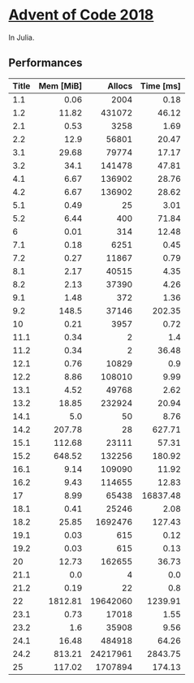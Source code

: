 # [Advent of Code 2018](http://adventofcode.com)

In Julia.


## Performances

| Title | Mem [MiB] |   Allocs | Time [ms] |
|:----- | ---------:| --------:| ---------:|
| 1.1   |      0.06 |     2004 |      0.18 |
| 1.2   |     11.82 |   431072 |     46.12 |
| 2.1   |      0.53 |     3258 |      1.69 |
| 2.2   |      12.9 |    56801 |     20.47 |
| 3.1   |     29.68 |    79774 |     17.17 |
| 3.2   |      34.1 |   141478 |     47.81 |
| 4.1   |      6.67 |   136902 |     28.76 |
| 4.2   |      6.67 |   136902 |     28.62 |
| 5.1   |      0.49 |       25 |      3.01 |
| 5.2   |      6.44 |      400 |     71.84 |
| 6     |      0.01 |      314 |     12.48 |
| 7.1   |      0.18 |     6251 |      0.45 |
| 7.2   |      0.27 |    11867 |      0.79 |
| 8.1   |      2.17 |    40515 |      4.35 |
| 8.2   |      2.13 |    37390 |      4.26 |
| 9.1   |      1.48 |      372 |      1.36 |
| 9.2   |     148.5 |    37146 |    202.35 |
| 10    |      0.21 |     3957 |      0.72 |
| 11.1  |      0.34 |        2 |       1.4 |
| 11.2  |      0.34 |        2 |     36.48 |
| 12.1  |      0.76 |    10829 |       0.9 |
| 12.2  |      8.86 |   108010 |      9.99 |
| 13.1  |      4.52 |    49768 |      2.62 |
| 13.2  |     18.85 |   232924 |     20.94 |
| 14.1  |       5.0 |       50 |      8.76 |
| 14.2  |    207.78 |       28 |    627.71 |
| 15.1  |    112.68 |    23111 |     57.31 |
| 15.2  |    648.52 |   132256 |    180.92 |
| 16.1  |      9.14 |   109090 |     11.92 |
| 16.2  |      9.43 |   114655 |     12.83 |
| 17    |      8.99 |    65438 |  16837.48 |
| 18.1  |      0.41 |    25246 |      2.08 |
| 18.2  |     25.85 |  1692476 |    127.43 |
| 19.1  |      0.03 |      615 |      0.12 |
| 19.2  |      0.03 |      615 |      0.13 |
| 20    |     12.73 |   162655 |     36.73 |
| 21.1  |       0.0 |        4 |       0.0 |
| 21.2  |      0.19 |       22 |       0.8 |
| 22    |   1812.81 | 19642060 |   1239.91 |
| 23.1  |      0.73 |    17018 |      1.55 |
| 23.2  |       1.6 |    35908 |      9.56 |
| 24.1  |     16.48 |   484918 |     64.26 |
| 24.2  |    813.21 | 24217961 |   2843.75 |
| 25    |    117.02 |  1707894 |    174.13 |
